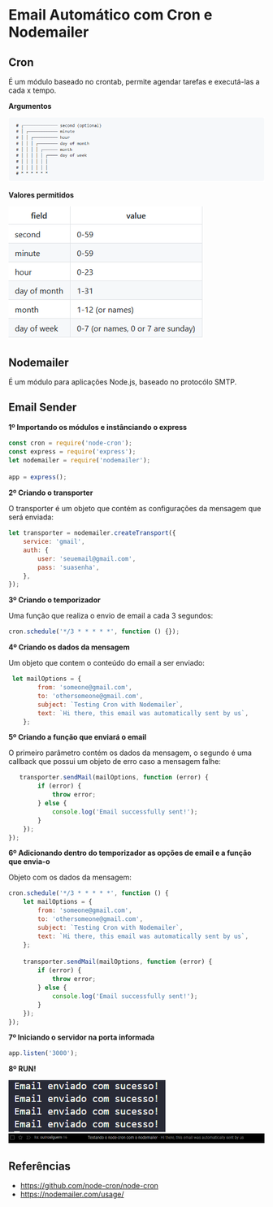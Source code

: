 # Email Automático com Cron e Nodemailer

## Cron

É um módulo baseado no crontab, permite agendar tarefas e executá-las a cada x tempo.

**Argumentos**

![](imagens/cron-args.png)

**Valores permitidos**

![](imagens/allowed-values.png)

## Nodemailer

É um módulo para aplicações Node.js, baseado no protocólo SMTP.

## Email Sender

**1º Importando os módulos e instânciando o express**

```JavaScript
const cron = require('node-cron');
const express = require('express');
let nodemailer = require('nodemailer');

app = express();
```

**2º Criando o transporter**

O transporter é um objeto que contém as configurações da mensagem que será enviada:

```JavaScript
let transporter = nodemailer.createTransport({
    service: 'gmail',
    auth: {
        user: 'seuemail@gmail.com',
        pass: 'suasenha',
    },
});
```

**3º Criando o temporizador**

Uma função que realiza o envio de email a cada 3 segundos:

```JavaScript
cron.schedule('*/3 * * * * *', function () {});
```

**4º Criando os dados da mensagem**

Um objeto que contem o conteúdo do email a ser enviado:

```JavaScript
 let mailOptions = {
        from: 'someone@gmail.com',
        to: 'othersomeone@gmail.com',
        subject: `Testing Cron with Nodemailer`,
        text: `Hi there, this email was automatically sent by us`,
    };
```

**5º Criando a função que enviará o email**

O primeiro parâmetro contém os dados da mensagem, o segundo é uma callback que possui um objeto de erro caso a mensagem falhe:

```JavaScript
   transporter.sendMail(mailOptions, function (error) {
        if (error) {
            throw error;
        } else {
            console.log('Email successfully sent!');
        }
    });
});
```

**6º Adicionando dentro do temporizador as opções de email e a função que envia-o**

Objeto com os dados da mensagem:

```JavaScript
cron.schedule('*/3 * * * * *', function () {
    let mailOptions = {
        from: 'someone@gmail.com',
        to: 'othersomeone@gmail.com',
        subject: `Testing Cron with Nodemailer`,
        text: `Hi there, this email was automatically sent by us`,
    };

    transporter.sendMail(mailOptions, function (error) {
        if (error) {
            throw error;
        } else {
            console.log('Email successfully sent!');
        }
    });
});
```

**7º Iniciando o servidor na porta informada**

```JavaScript
app.listen('3000');
```

**8º RUN!**

![](imagens/email-enviado.png)
![](imagens/email-enviado2.png)

## Referências

-   https://github.com/node-cron/node-cron
-   https://nodemailer.com/usage/
